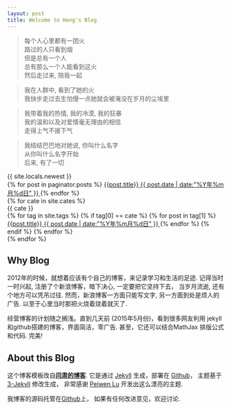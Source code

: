 ```yaml
---
layout: post
title: Welcome to Hong's Blog
---
```


>每个人心里都有一团火  
路过的人只看到烟  
但是总有一个人  
总有那么一个人能看到这火  
然后走过来, 陪我一起  
      
>我在人群中, 看到了她的火  
我快步走过去生怕慢一点她就会被淹没在岁月的尘埃里  
       
>我带着我的热情, 我的冷漠, 我的狂暴  
我的温和以及对爱情毫无理由的相信  
走得上气不接下气  
        
>我结结巴巴地对她说, 你叫什么名字  
从你叫什么名字开始  
后来, 有了一切  


<div class="row">
  <div class="col-md-12">
    <div class="panel panel-primary">
      <div class="panel-heading">{{ site.locals.newest }}</div>
      {% for post in paginator.posts %}
        <a  href='{{ post.url }}' class="list-group-item pjaxlink clearfix">
          {{post.title}}
          <span class="badge">{{ post.date | date:"%Y年%m月%d日" }}</span>
        </a>
      {% endfor %}
    </div>
  </div>
  {% for cate in site.cates %}
    <div class="col-md-12">
      <div class="panel panel-primary">
        <div class="panel-heading">{{ cate }}</div>
        {% for tag in site.tags %} 
          {% if tag[0] == cate %}
            {% for post in tag[1] %}
              <a  href='{{ post.url }}' class="list-group-item pjaxlink clearfix">
                {{post.title}}
                <span class="badge">{{ post.date | date:"%Y年%m月%d日" }}</span>
              </a>
            {% endfor %}
          {% endif %}
        {% endfor %}
      </div>
    </div>
  {% endfor %}
</div>


## Why Blog

2012年的时候，就想着应该有个自己的博客，来记录学习和生活的足迹. 
记得当时一时兴起, 注册了个新浪博客，暗下决心, 一定要把它坚持下去，
当岁月流逝, 还有个地方可以凭吊过往. 然而，新浪博客一方面只能写文字, 
另一方面到处是烦人的广告. 以至于心里当时那把火烧着烧着就灭了.

经营博客的计划随之搁浅。直到几天前 (2015年5月份)，看到很多网友利用
jekyll和github搭建的博客，界面简洁，零广告. 甚至，它还可以结合MathJax
排版公式和代码. 完美! 


## About this Blog

这个博客模板改自[**闫肃的博客**](http://yansu.org/). 
它是通过 [Jekyll](http://jekyllrb.com/) 生成，部署在 [Github](https://pages.github.com)，
主题基于 [3-Jekyll](https://github.com/P233/3-Jekyll) 修改生成，
非常感谢 [Peiwen Lu](https://github.com/P233) 开发出这么漂亮的主题.

我博客的源码托管在[Github](https://github.com/polyHong/polyHong.github.io)上，
如果有任何改进意见，欢迎讨论.
